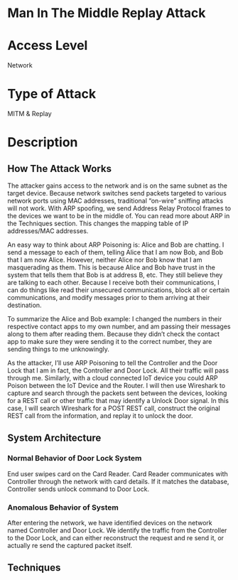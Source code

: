 # Man In The Middle Replay Attack

# Access Level

Network

# Type of Attack

MITM & Replay

# Description

## How The Attack Works

The attacker gains access to the network and is on the same subnet as the target device. Because network switches send packets targeted to various network ports using MAC addresses, traditional “on-wire” sniffing attacks will not work. With ARP spoofing, we send Address Relay Protocol frames to the devices we want to be in the middle of. You can read more about ARP in the Techniques section. This changes the mapping table of IP addresses/MAC addresses. 

An easy way to think about ARP Poisoning is: Alice and Bob are chatting. I send a message to each of them, telling Alice that I am now Bob, and Bob that I am now Alice. However, neither Alice nor Bob know that I am masquerading as them. This is because Alice and Bob have trust in the system that tells them that Bob is at address B, etc. They still believe they are talking to each other. Because I receive both their communications, I can do things like read their unsecured communications, block all or certain communications, and modify messages prior to them arriving at their destination.

To summarize the Alice and Bob example: I changed the numbers in their respective contact apps to my own number, and am passing their messages along to them after reading them. Because they didn’t check the contact app to make sure they were sending it to the correct number, they are sending things to me unknowingly.

As the attacker, I’ll use ARP Poisoning to tell the Controller and the Door Lock that I am in fact, the Controller and Door Lock. All their traffic will pass through me. Similarly, with a cloud connected IoT device you could ARP Poison between the IoT Device and the Router. I will then use Wireshark to capture and search through the packets sent between the devices, looking for a REST call or other traffic that may identify a Unlock Door signal. In this case, I will search Wireshark for a POST REST call, construct the original REST call from the information, and replay it to unlock the door. 

## System Architecture

### Normal Behavior of Door Lock System

End user swipes card on the Card Reader. Card Reader communicates with Controller through the network with card details. If it matches the database, Controller sends unlock command to Door Lock. 

### Anomalous Behavior of System

After entering the network, we have identified devices on the network named Controller and Door Lock. We identify the traffic from the Controller to the Door Lock, and can either reconstruct the request and re send it, or actually re send the captured packet itself.  

## Techniques
